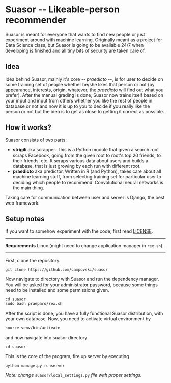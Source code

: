 # Suasor -- Likeable-person recommender

Suasor is meant for everyone that wants to find new people or just experiment around
with machine learning. Originally meant as a project for Data Science class, but Suasor
is going to be available 24/7 when developing is finished and all tiny bits of security are taken care of.

## Idea

Idea behind Suasor, mainly it's core -- *praedicto* --, is for user to decide on some
training set of people whether he/she likes that person or not (by appearance, interests,
origin, whatever, the *praedicto* will find out what you prefer). After the manual grading
is done, Suasor now trains itself based on your input and input from others whether you like
the rest of people in database or not and now it is up to you to decide if you really like
the person or not but the idea is to get as close to getting it correct as possible.

## How it works?

Suasor consists of two parts:
 * **strigili** aka scrapper. This is a Python module that given a search root
 scraps Facebook, going from the given root to root's top 20 friends, to their friends, etc.
 It scraps various data about users and builds a database, that is just growing
 by each run with different root.
 * **praedicto** aka predictor. Written in R (and Python), takes care about all machine
 learning stuff, from selecting training set for particular user to deciding which
 people to recommend. Convolutional neural networks is the main thing.

Taking care for communication between user and server is Django, the best web framework.

## Setup notes
If you want to somehow experiment with the code, first read [LICENSE](https://github.com/campovski/suasor/blob/master/LICENSE).

<hr>

**Requirements** Linux (might need to change application manager in `rex.sh`).

<hr>

First, clone the repository.

```
git clone https://github.com/campovski/suasor
```

Now navigate to directory with Suasor and run the dependency manager. You will be asked for
your administrator password, because some things need to be installed and some permissions given.

```
cd suasor
sudo bash praeparo/rex.sh
```

After the script is done, you have a fully functional Suasor distribution, with your own
database. Now, you need to activate virtual environment by

```
source venv/bin/activate
```

and now navigate into suasor directory

```
cd suasor
```

This is the core of the program, fire up server by executing

```
python manage.py runserver
```

*Note: change* `suasor/local_settings.py` *file with proper settings.*
